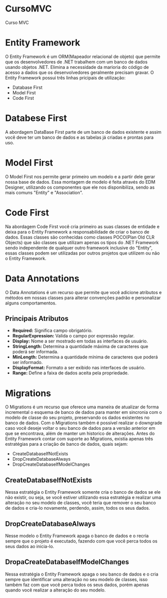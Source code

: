 # CursoMVC
Curso MVC

# Entity Framework
O Entity Framework é um ORM(Mapeador relacional de objeto) que permite que os desenvolvedores de .NET trabalhem com um banco de dados usando objetos .NET. Elimina a necessidade da marioria do código de acesso a dados que os desenvolvedores geralmente precisam gravar.
O Entity Framework possui três linhas pricipais de utilização:
  - Database First
  - Model First
  - Code First

# Databese First
A  abordagem DataBase First parte de um banco de dados existente e assim você deve ter um banco de dados e as tabelas já criadas e prontas para uso.

# Model First
O Model First nos permite gerar primeiro um modelo e a partir dele gerar nossa base de dados.
Essa montagem de modelo é feita através do EDM Designer, utilizando os componentes que ele nos disponibiliza, sendo as mais comuns "Entity" e "Association".

# Code First
Na abordagem Code First você cria primeiro as suas classes de entidade e deixa para o Entity Framework a responsabilidade de criar o banco de dados.
Essas classes são conhecidas como classes POCO(Plan Old CLR Objects) que são classes que utilizam apenas os tipos do .NET Framework sendo independente de qualquer outro framework inclusive do "Entity", essas classes podem ser utilizadas por outros projetos que utilizem ou não o Entity Framework.

# Data Annotations
O Data Annotations é um recurso que permite que você adicione atributos e métodos em nossas classes para alterar convenções padrão e personalizar alguns comportamentos.
## Principais Atributos
  - **Required:** Significa campo obrigatório.
  - **RegularExpression:** Valida o campo por expressão regular.
  - **Display:** Nome a ser mostrado em todas as interfaces de usuário.
  - **StringLength:** Determina a quantidade máxima de caracteres que poderá ser informada.
  - **MinLength:** Determina a quantidade mínima de caracteres que poderá ser informado.
  - **DisplayFormat:** Formato a ser exibido nas interfaces de usuário.
  - **Range:** Define a faixa de dados aceita pela propriedade.

# Migrations
O Migrations é um recurso que oferece uma maneira de atualizar de forma incremental o esquema de banco de dados para manter em sincronia com o modelo de classe do seu projeto, preservando os dados existentes no banco de dados.
Com o Migrations também é possível realizar o downgrade caso você deseje voltar o seu banco de dados para a versão anterior em que se encontrava, além de manter um historico de alterações.
Antes do Entity Framework contar com suporte ao Migrations, existia apenas três estratégias para a criação de banco de dados, quais sejam:
  - CreateDatabaseIfNotExists
  - DropCreateDatabaseAlways
  - DropCreateDatabaseIfModelChanges
## CreateDatabaseIfNotExists
Nessa estratégia o Entity Framework somente cria o banco de dados se ele não existir, ou seja, se você estiver utilizando essa estratégia e realizar uma alteração no seu modelo de classes, você teria que remover o seu banco de dados e cria-lo novamente, perdendo, assim, todos os seus dados.
## DropCreateDatabaseAlways
Nesse modelo o Entity Framework apaga o banco de dados e o recria sempre que o projeto é executado, fazendo com que você perca todos os seus dados ao inicia-lo.
## DropaCreateDatabaseIfModelChanges
Nessa estratégia o Entity Framework apaga o seu banco de dados e o cria sempre que identificar uma alteração no seu modelo de classes, isso também faz com que você perca todos os seus dados, porém apenas quando você realizar a alteração do seu modelo.
